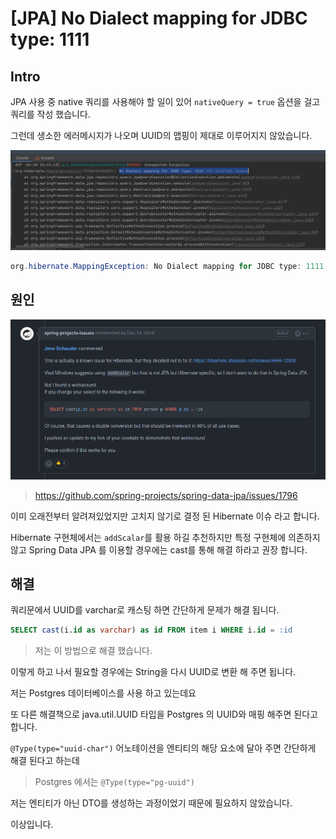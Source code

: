 # [JPA] No Dialect mapping for JDBC type: 1111

## Intro

JPA 사용 중 native 쿼리를 사용해야 할 일이 있어 `nativeQuery = true` 옵션을 걸고 쿼리를 작성 했습니다.

그런데 생소한 에러메시지가 나오며 UUID의 맵핑이 제대로 이루어지지 않았습니다.

![image-20220628154337259](https://raw.githubusercontent.com/Shane-Park/mdblog/main/devlife/todayError/20220628.assets/image-20220628154337259.png)

```java
org.hibernate.MappingException: No Dialect mapping for JDBC type: 1111
```

## 원인

![image-20220628154537933](https://raw.githubusercontent.com/Shane-Park/mdblog/main/devlife/todayError/20220628.assets/image-20220628154537933.png)

> https://github.com/spring-projects/spring-data-jpa/issues/1796

이미 오래전부터 알려져있었지만 고치지 않기로 결정 된 Hibernate 이슈 라고 합니다.

Hibernate 구현체에서는 `addScalar`를 활용 하길 추천하지만 특정 구현체에 의존하지 않고 Spring Data JPA 를 이용할 경우에는 cast를 통해 해결 하라고 권장 합니다.

## 해결

쿼리문에서 UUID를 varchar로 캐스팅 하면 간단하게 문제가 해결 됩니다.

```sql
SELECT cast(i.id as varchar) as id FROM item i WHERE i.id = :id 
```

> 저는 이 방법으로 해결 했습니다.

이렇게 하고 나서 필요할 경우에는 String을 다시 UUID로 변환 해 주면 됩니다.



저는 Postgres 데이터베이스를 사용 하고 있는데요

또 다른 해결책으로 java.util.UUID 타입을 Postgres 의 UUID와 매핑 해주면 된다고 합니다.

`@Type(type="uuid-char")` 어노테이션을 엔티티의 해당 요소에 달아 주면 간단하게 해결 된다고 하는데 

> Postgres 에서는 `@Type(type="pg-uuid")`

저는 엔티티가 아닌 DTO를 생성하는 과정이었기 때문에 필요하지 않았습니다.

이상입니다.